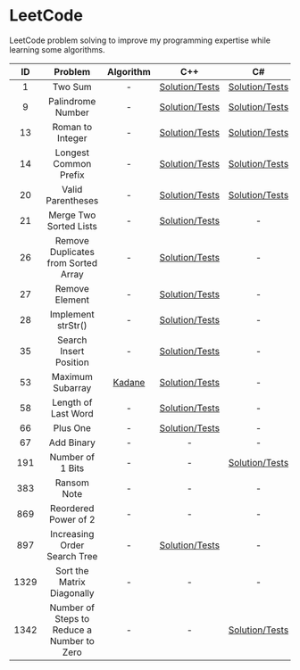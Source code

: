 # LeetCode

LeetCode problem solving to improve my programming expertise while learning some algorithms.

ID|Problem|Algorithm|C++|C#|Rust
|:-:|:-:|:-:|:-:|:-:|:-:|
1|Two Sum|-|[Solution/Tests](https://github.com/mezdelex/LeetCode/blob/main/cpp/src/0001_TwoSum.cpp)|[Solution/Tests](https://github.com/mezdelex/LeetCode/blob/main/csharp/src/0001_TwoSum.cs)|[Solution/Tests](https://github.com/mezdelex/LeetCode/blob/main/rust/src/_0001_two_sum.rs)
9|Palindrome Number|-|[Solution/Tests](https://github.com/mezdelex/LeetCode/blob/main/cpp/src/0009_PalindromeNumber.cpp)|[Solution/Tests](https://github.com/mezdelex/LeetCode/blob/main/csharp/src/0009_PalindromeNumber.cs)|[Solution/Tests](https://github.com/mezdelex/LeetCode/blob/main/rust/src/_0009_palindrome_number.rs)
13|Roman to Integer|-|[Solution/Tests](https://github.com/mezdelex/LeetCode/blob/main/cpp/src/0013_RomanToInteger.cpp)|[Solution/Tests](https://github.com/mezdelex/LeetCode/blob/main/csharp/src/0013_RomanToInteger.cs)|[Solution/Tests](https://github.com/mezdelex/LeetCode/blob/main/rust/src/_0013_roman_to_integer.rs)
14|Longest Common Prefix|-|[Solution/Tests](https://github.com/mezdelex/LeetCode/blob/main/cpp/src/0014_LongestCommonPrefix.cpp)|[Solution/Tests](https://github.com/mezdelex/LeetCode/blob/main/csharp/src/0014_LongestCommonPrefix.cs)|[Solution/Tests](https://github.com/mezdelex/LeetCode/blob/main/rust/src/_0014_longest_common_prefix.rs)
20|Valid Parentheses|-|[Solution/Tests](https://github.com/mezdelex/LeetCode/blob/main/cpp/src/0020_ValidParentheses.cpp)|[Solution/Tests](https://github.com/mezdelex/LeetCode/blob/main/csharp/src/0020_ValidParentheses.cs)|[Solution/Tests](https://github.com/mezdelex/LeetCode/blob/main/rust/src/_0020_valid_parentheses.rs)
21|Merge Two Sorted Lists|-|[Solution/Tests](https://github.com/mezdelex/LeetCode/blob/main/cpp/src/0021_MergeTwoSortedLists.cpp)|-|[Solution/Tests](https://github.com/mezdelex/LeetCode/blob/main/rust/src/_0021_merge_two_sorted_lists.rs)
26|Remove Duplicates from Sorted Array|-|[Solution/Tests](https://github.com/mezdelex/LeetCode/blob/main/cpp/src/0026_RemoveDuplicatesFromSortedArray.cpp)|-|[Solution/Tests](https://github.com/mezdelex/LeetCode/blob/main/rust/src/_0026_remove_duplicates_from_sorted_array.rs)
27|Remove Element|-|[Solution/Tests](https://github.com/mezdelex/LeetCode/blob/main/cpp/src/0027_RemoveElement.cpp)|-|[Solution/Tests](https://github.com/mezdelex/LeetCode/blob/main/rust/src/_0027_remove_element.rs)
28|Implement strStr()|-|[Solution/Tests](https://github.com/mezdelex/LeetCode/blob/main/cpp/src/0028_Implement_strStr.cpp)|-|-
35|Search Insert Position|-|[Solution/Tests](https://github.com/mezdelex/LeetCode/blob/main/cpp/src/0035_SearchInsertPosition.cpp)|-|-
53|Maximum Subarray|[Kadane](https://en.wikipedia.org/wiki/Maximum_subarray_problem)|[Solution/Tests](https://github.com/mezdelex/LeetCode/blob/main/cpp/src/0053_MaximumSubarray.cpp)|-|-
58|Length of Last Word|-|[Solution/Tests](https://github.com/mezdelex/LeetCode/blob/main/cpp/src/0058_LengthOfLastWord.cpp)|-|-
66|Plus One|-|[Solution/Tests](https://github.com/mezdelex/LeetCode/blob/main/cpp/src/0066_PlusOne.cpp)|-|-
67|Add Binary|-|-|-|[Solution/Tests](https://github.com/mezdelex/LeetCode/blob/main/rust/src/_0067_add_binary.rs)
191|Number of 1 Bits|-|-|[Solution/Tests](https://github.com/mezdelex/LeetCode/blob/main/csharp/src/0191_NumberOf1Bits.cs)|-
383|Ransom Note|-|-|-|[Solution/Tests](https://github.com/mezdelex/LeetCode/blob/main/rust/src/_0383_ransom_note.rs)
869|Reordered Power of 2|-|-|-|[Solution/Tests](https://github.com/mezdelex/LeetCode/blob/main/rust/src/_0869_reordered_power_of_2.rs)
897|Increasing Order Search Tree|-|[Solution/Tests](https://github.com/mezdelex/LeetCode/blob/main/cpp/src/0897_IncreasingOrderSearchTree.cpp)|-|-
1329|Sort the Matrix Diagonally|-|-|-|[Solution/Tests](https://github.com/mezdelex/LeetCode/blob/main/rust/src/_1329_sort_the_matrix_diagonally.rs)
1342|Number of Steps to Reduce a Number to Zero|-|-|[Solution/Tests](https://github.com/mezdelex/LeetCode/blob/main/csharp/src/1342_NumberOfStepsToReduceANumberToZero.cs)|-
